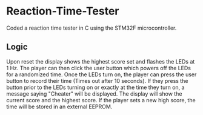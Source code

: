 # Reaction-Time-Tester
Coded a reaction time tester in C using the STM32F microcontroller.

## Logic
Upon reset the display shows the highest score set and flashes the LEDs at 1 Hz. The player can then click the user button which powers off the LEDs for a randomized time. Once the LEDs turn on, the player can press the user button to record their time (Times out after 10 seconds). If they press the button prior to the LEDs turning on or exactly at the time they turn on, a message saying "Cheater" will be displayed. The display will show the current score and the highest score. If the player sets a new high score, the time will be stored in an external EEPROM.
